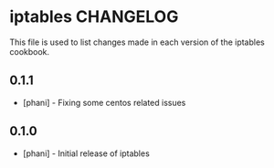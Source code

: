 iptables CHANGELOG
==================

This file is used to list changes made in each version of the iptables cookbook.


0.1.1
-----
- [phani] - Fixing some centos related issues

0.1.0
-----
- [phani] - Initial release of iptables

